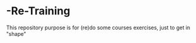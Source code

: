 # -Re-Training
This repository purpose is for (re)do some courses exercises, just to get in "shape"
